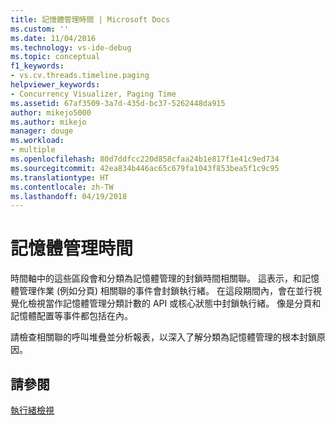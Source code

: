 ```yaml
---
title: 記憶體管理時間 | Microsoft Docs
ms.custom: ''
ms.date: 11/04/2016
ms.technology: vs-ide-debug
ms.topic: conceptual
f1_keywords:
- vs.cv.threads.timeline.paging
helpviewer_keywords:
- Concurrency Visualizer, Paging Time
ms.assetid: 67af3509-3a7d-435d-bc37-5262448da915
author: mikejo5000
ms.author: mikejo
manager: douge
ms.workload:
- multiple
ms.openlocfilehash: 80d7ddfcc220d858cfaa24b1e817f1e41c9ed734
ms.sourcegitcommit: 42ea834b446ac65c679fa1043f853bea5f1c9c95
ms.translationtype: HT
ms.contentlocale: zh-TW
ms.lasthandoff: 04/19/2018
---
```

# <a name="memory-management-time"></a>記憶體管理時間
時間軸中的這些區段會和分類為記憶體管理的封鎖時間相關聯。 這表示，和記憶體管理作業 (例如分頁) 相關聯的事件會封鎖執行緒。 在這段期間內，會在並行視覺化檢視當作記憶體管理分類計數的 API 或核心狀態中封鎖執行緒。 像是分頁和記憶體配置等事件都包括在內。  
  
 請檢查相關聯的呼叫堆疊並分析報表，以深入了解分類為記憶體管理的根本封鎖原因。  
  
## <a name="see-also"></a>請參閱  
 [執行緒檢視](../profiling/threads-view-parallel-performance.md)